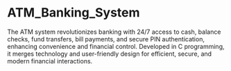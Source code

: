 # ATM_Banking_System
The ATM system revolutionizes banking with 24/7 access to cash, balance checks, fund transfers, bill payments, and secure PIN authentication, enhancing convenience and financial control. Developed in C programming, it merges technology and user-friendly design for efficient, secure, and modern financial interactions.
